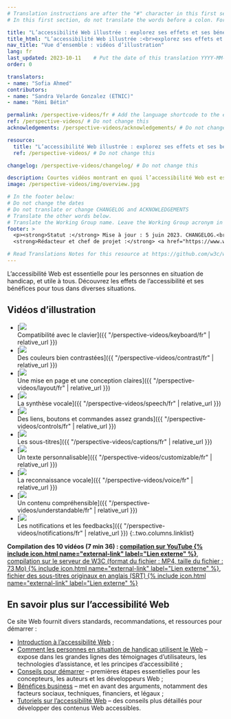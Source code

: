 ```yaml
---
# Translation instructions are after the "#" character in this first section. They are comments that do not show up in the web page. You do not need to translate the instructions after "#".
# In this first section, do not translate the words before a colon. For example, do not translate "title:". Do translate the text after "title:"

title: "L’accessibilité Web illustrée : explorez ses effets et ses bénéfices pour tous"
title_html: "L’accessibilité Web illustrée :<br>explorez ses effets et ses bénéfices pour tous"
nav_title: "Vue d’ensemble : vidéos d’illustration"
lang: fr
last_updated: 2023-10-11    # Put the date of this translation YYYY-MM-DD (with month in the middle)
order: 0

translators:
- name: "Sofia Ahmed"
contributors:
- name: "Sandra Velarde Gonzalez (ETNIC)"
- name: "Rémi Bétin"

permalink: /perspective-videos/fr # Add the language shortcode to the end, with no slash at the end. For example /path/to/file/fr
ref: /perspective-videos/ # Do not change this
acknowledgements: /perspective-videos/acknowledgements/ # Do not change this

resource:
  title: "L’accessibilité Web illustrée : explorez ses effets et ses bénéfices pour tous"
  ref: /perspective-videos/ # Do not change this

changelog: /perspective-videos/changelog/ # Do not change this

description: Courtes vidéos montrant en quoi l’accessibilité Web est essentielle pour les personnes en situation de handicap et utile pour tous dans diverses situations.
image: /perspective-videos/img/overview.jpg

# In the footer below:
# Do not change the dates
# Do not translate or change CHANGELOG and ACKNOWLEDGEMENTS
# Translate the other words below.
# Translate the Working Group name. Leave the Working Group acronym in English.
footer: >
  <p><strong>Statut :</strong> Mise à jour : 5 juin 2023. CHANGELOG.<br>
  <strong>Rédacteur et chef de projet :</strong> <a href="https://www.w3.org/People/shadi">Shadi Abou-Zahra</a>. Développé par le <a href="https://www.w3.org/WAI/EO/">Groupe de travail Éducation et Promotion</a> avec le soutien du projet <a href="https://www.w3.org/WAI/DEV/">WAI-DEV</a>, co-financé par la Commission européenne (CE). ACKNOWLEDGEMENTS.</p>

# Read Translations Notes for this resource at https://github.com/w3c/wai-perspective-videos#readme
---
```


L’accessibilité Web est essentielle pour les personnes en situation de handicap, et utile à tous. Découvrez les effets de l’accessibilité et ses bénéfices pour tous dans diverses situations.

## Vidéos d’illustration

-   [![](img/thumbnails/keyboard.jpg)<br>Compatibilité avec le clavier]({{ "/perspective-videos/keyboard/fr" | relative_url }})
-   [![](img/thumbnails/contrast.jpg)<br>Des couleurs bien contrastées]({{ "/perspective-videos/contrast/fr" | relative_url }})
-   [![](img/thumbnails/layout.jpg)<br>Une mise en page et une conception claires]({{ "/perspective-videos/layout/fr" | relative_url }})
-   [![](img/thumbnails/speech.jpg)<br>La synthèse vocale]({{ "/perspective-videos/speech/fr" | relative_url }})
-   [![](img/thumbnails/controls.jpg)<br>Des liens, boutons et commandes assez grands]({{ "/perspective-videos/controls/fr" | relative_url }})
-   [![](img/thumbnails/captions.jpg)<br>Les sous-titres]({{ "/perspective-videos/captions/fr" | relative_url }})
-   [![](img/thumbnails/customizable.jpg)<br>Un texte personnalisable]({{ "/perspective-videos/customizable/fr" | relative_url }})
-   [![](img/thumbnails/voice.jpg)<br>La reconnaissance vocale]({{ "/perspective-videos/voice/fr" | relative_url }})
-   [![](img/thumbnails/understandable.jpg)<br>Un contenu compréhensible]({{ "/perspective-videos/understandable/fr" | relative_url }})
-   [![](img/thumbnails/notifications.jpg)<br>Les notifications et les feedbacks]({{ "/perspective-videos/notifications/fr" | relative_url }})
{:.two.columns.linklist}

**Compilation des 10 vidéos (7&nbsp;min&nbsp;36)&nbsp;: [compilation sur YouTube {% include icon.html name="external-link" label="Lien externe" %}](https://www.youtube.com/watch?v=3f31oufqFSM)**, [compilation sur le serveur de W3C (format du fichier&nbsp;: MP4, taille du fichier&nbsp;: 73 Mo) {% include icon.html name="external-link" label="Lien externe" %}](https://media.w3.org/wai/perspective-videos/compilation.mp4), [fichier des sous-titres originaux en anglais (SRT) {% include icon.html name="external-link" label="Lien externe" %}](https://media.w3.org/wai/perspective-videos/compilation.srt)

## En savoir plus sur l’accessibilité Web

Ce site Web fournit divers standards, recommandations, et ressources pour démarrer :

-   [Introduction à l’accessibilité Web](/fundamentals/accessibility-intro/) ;
-   [Comment les personnes en situation de handicap utilisent le Web](/people-use-web/) – expose dans les grandes lignes des témoignages d’utilisateurs, les technologies d’assistance, et les principes d’accessibilité ;
-   [Conseils pour démarrer](/tips/) – premières étapes essentielles pour les concepteurs, les auteurs et les développeurs Web ;
-   [Bénéfices business](/business-case/) – met en avant des arguments, notamment des facteurs sociaux, techniques, financiers, et légaux ;
-   [Tutoriels sur l’accessibilité Web](/tutorials/) – des conseils plus détaillés pour développer des contenus Web accessibles.
